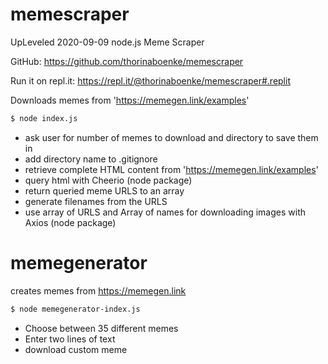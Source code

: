 # memescraper

UpLeveled 2020-09-09 node.js Meme Scraper

GitHub: https://github.com/thorinaboenke/memescraper

Run it on repl.it:
https://repl.it/@thorinaboenke/memescraper#.replit

Downloads memes from 'https://memegen.link/examples'

```sh
$ node index.js
```

- ask user for number of memes to download and directory to save them in
- add directory name to .gitignore
- retrieve complete HTML content from 'https://memegen.link/examples'
- query html with Cheerio (node package)
- return queried meme URLS to an array
- generate filenames from the URLS
- use array of URLS and Array of names for downloading images with Axios (node package)

# memegenerator

creates memes from https://memegen.link

```sh
$ node memegenerator-index.js
```

- Choose between 35 different memes
- Enter two lines of text
- download custom meme
